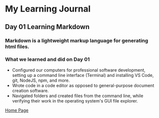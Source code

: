# My Learning Journal

## Day 01 Learning Markdown

### Markdown is a lightweight markup language for generating html files.

### What we learned and did on Day 01
- Configured our computers for professional software development, setting up a command line interface (Terminal) and installing VS Code, git, NodeJS, npm, and more.
- Wrote code in a code editor as opposed to general-purpose document creation software.
- Navigated folders and created files from the command line, while verifying their work in the operating system's GUI file explorer.

[Home Page](kenney-yang.github.io/reading-notes/)


